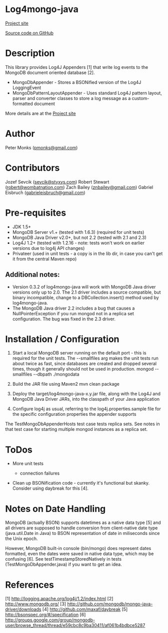Log4mongo-java
================
[Project site](http://log4mongo.org/display/PUB/Log4mongo+for+Java)

[Source code on GitHub](http://github.com/log4mongo/log4mongo-java)

# Description
This library provides Log4J Appenders [1] that write log events to the
MongoDB document oriented database [2].

* MongoDbAppender - Stores a BSONified version of the Log4J LoggingEvent
* MongoDbPatternLayoutAppender - Uses standard Log4J pattern layout, parser
    and converter classes to store a log message as a custom-formatted document

More details are at the [Project site](http://log4mongo.org/display/PUB/Log4mongo+for+Java)

# Author
Peter Monks (pmonks@gmail.com)

# Contributors
Jozef Sevcik (sevcik@styxys.com)
Robert Stewart (robert@wombatnation.com)
Zach Bailey (znbailey@gmail.com)
Gabriel Eisbruch (gabrieleisbruch@gmail.com)


# Pre-requisites
* JDK 1.5+
* MongoDB Server v1.+ (tested with 1.6.3) (required for unit tests)
* MongoDB Java Driver v2.0+, but not 2.2 (tested with 2.1 and 2.3)
* Log4J 1.2+ (tested with 1.2.16 - note: tests won't work on earlier versions due to
            log4j API changes)
* Privateer (used in unit tests - a copy is in the lib dir, in case you can't get it from
           the central Maven repo)

## Additional notes:
* Version 0.3.2 of log4mongo-java will work with MongoDB Java driver versions only up
to 2.0. The 2.1 driver includes a source compatible, but binary incompatible, change to
a DBCollection.insert() method used by log4mongo-java.
* The MongoDB Java driver 2.2 includes a bug that causes a NullPointerException if you run
mongod not in a replica set configuration. The bug was fixed in the 2.3 driver.


# Installation / Configuration
1. Start a local MongoDB server running on the default port - this is required
   for the unit tests. The --smallfiles arg makes the unit tests run about twice as fast,
   since databases are created and dropped several times, though it generally should not
   be used in production.
       mongod --smallfiles --dbpath ./mongodata

2. Build the JAR file using Maven2
       mvn clean package

3. Deploy the target/log4mongo-java-x.y.jar file, along with the Log4J and MongoDB
   Java Driver JARs, into the classpath of your Java application

4. Configure log4j as usual, referring to the log4j.properties.sample file for
   the specific configuration properties the appender supports

The TestMongoDbAppenderHosts test case tests replica sets. See notes in that test case
for starting multiple mongod instances as a replica set.

# ToDos
* More unit tests
  * connection failures
  
* Clean up BSONification code - currently it's functional but skanky.
  Consider using daybreak for this [4].

  
# Notes on Date Handling
MongoDB (actually BSON) supports datetimes as a native data type [5] 
and all drivers are supposed to handle conversion from client-native 
date type (java.util.Date in Java) to BSON representation of date in miliseconds
since the Unix epoch.

However, MongoDB built-in console (bin/mongo) does represent dates formatted,
even the dates were saved in native data type, which may be confusing [6].
See testTimestampStoredNatively in tests (TestMongoDbAppender.java) if you want to get an idea.

# References
[1] http://logging.apache.org/log4j/1.2/index.html
[2] http://www.mongodb.org/
[3] http://github.com/mongodb/mongo-java-driver/downloads
[4] http://github.com/maxaf/daybreak
[5] http://bsonspec.org/#/specification
[6] http://groups.google.com/group/mongodb-user/browse_thread/thread/e59cbc8c9ba30411/af061b4bdbce5287
